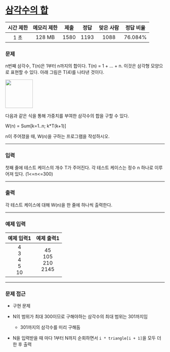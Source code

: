# [삼각수의 합](https://www.acmicpc.net/problem/2721)

<div align = center>

| 시간 제한 | 메모리 제한 | 제출  | 정답  | 맞은 사람 | 정답 비율 |
| :-------: | :---------: | :---: | :---: | :-------: | :-------: |
|   1 초    |   128 MB    | 1580  | 1193  |   1088    |  76.084%  |

</div>

### 문제

n번째 삼각수, T(n)은 1부터 n까지의 합이다. T(n) = 1 + ... + n. 이것은 삼각형 모양으로 표현할 수 있다. 아래 그림은 T(4)를 나타낸 것이다.

<img src="https://www.acmicpc.net/upload/images/tsum.png" width="87" height="90" />

다음과 같은 식을 통해 가중치를 부여한 삼각수의 합을 구할 수 있다.

W(n) = Sum[k=1..n; k*T(k+1)]

n이 주어졌을 때, W(n)을 구하는 프로그램을 작성하시오.

---

### 입력

첫째 줄에 테스트 케이스의 개수 T가 주어진다. 각 테스트 케이스는 정수 n 하나로 이루어져 있다. (1<=n<=300)

---

### 출력

각 테스트 케이스에 대해 W(n)을 한 줄에 하나씩 출력한다.

---

### 예제 입력

|         예제 입력1         |         예제 출력1          |
| :------------------------: | :-------------------------: |
| 4<br/>3<br/>4<br/>5<br/>10 | 45<br/>105<br/>210<br/>2145 |

---

### 문제 접근

  - 구현 문제

  - N의 범위가 최대 300이므로 구해야하는 삼각수의 최대 범위는 301까지임

    - 301까지의 삼각수를 미리 구해둠

  - N을 입력받을 때 마다 1부터 N까지 순회하면서 `i * triangle[i + 1]`을 모두 더한 후 출력